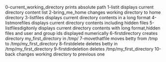 0-current_working_directory prints absolute path
1-listit displays current directory content list
2-bring_me_home changes working directory to home directory
3-listfiles displays current directory contents in a long format
4-listmorefiles displays current directory contents including hidden files 
5-listfilesdigitonly displays current directory contents with long format,hidden files and user and group ids displayed numerically
6-firstdirectory creates directory my_first_directory in /tmp/
7-movethatfile moves betty from /tmp to /tmp/my_first_directory
8-firstdelete deletes betty in /tmp/my_first_directory
9-firstdirdeletion deletes /tmp/my_first_directory
10-back changes working directory to previous one
